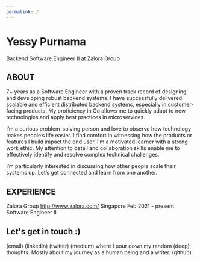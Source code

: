 ```yaml
---
permalink: /
---
```


# Yessy Purnama
Backend Software Engineer II at Zalora Group

## ABOUT

7+ years as a Software Engineer with a proven track record of designing and developing robust backend systems. I have successfully delivered scalable and efficient distributed backend systems, especially in customer-facing products. My proficiency in Go allows me to quickly adapt to new technologies and apply best practices in microservices.

I’m a curious problem-solving person and love to observe how technology makes people’s life easier. I find comfort in witnessing how the products or features I build impact the end user. I’m a motivated learner with a strong work ethic. My attention to detail and collaboration skills enable me to effectively identify and resolve complex technical challenges. 

I’m particularly interested in discussing how other people scale their systems up. Let’s get connected and learn from one another.

## EXPERIENCE

Zalora Group 
http://www.zalora.com/
Singapore
Feb 2021 - present 
Software Engineer II 

## Let's get in touch :)
(email)
(linkedin)
(twitter)
(medium) where I pour down my random (deep) thoughts. Mostly about my journey as a human being and a writer.
(github)
